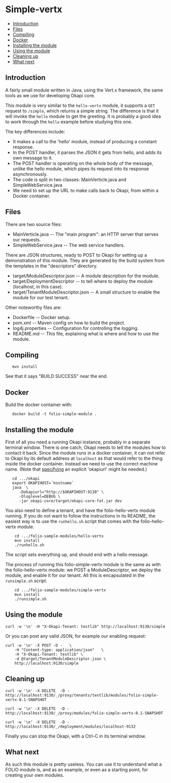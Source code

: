 # Simple-vertx

<!-- ../../okapi/doc/md2toc -l 2 -h 4 README.md -->
* [Introduction](#introduction)
* [Files](#files)
* [Compiling](#compiling)
* [Docker](#docker)
* [Installing the module](#installing-the-module)
* [Using the module](#using-the-module)
* [Cleaning up](#cleaning-up)
* [What next](#what-next)

## Introduction

A fairly small module written in Java, using the Vert.x framework,
the same tools as we use for developing Okapi core.

This module is very similar to the `hello-vertx` module, it supports a `GET`
request to `/simple`, which returns a simple string. The difference is that
it will invoke the `hello` module to get the greeting. It is probably a good
idea to work through the `hello` example before studying this one.

The key differences include:
* It makes a call to the 'hello' module, instead of producing a constant response.
* In the POST handler, it parses the JSON it gets from hello, and adds its own
message to it.
* The POST handler is operating on the whole body of the message, unlike the
hello module, which pipes its request into its response asynchronously.
* The code is split in two classes: MainVerticle.java and SimpleWebService.java
* We need to set up the URL to make calls back to Okapi, from within a Docker
container.


## Files

There are two source files:

 - MainVerticle.java -- The "main program": an HTTP server that serves
   our requests.
 - SimpleWebService.java -- The web service handlers.

There are JSON structures, ready to POST to Okapi for setting up a demonstration
of this module. They are generated by the build system from the templates in the
"descriptors" directory.

 - target/ModuleDescriptor.json -- A module description for the module.
 - target/DeploymentDescriptor -- to tell where to deploy the module (localhost, in this case).
 - target/TenantModuleDescriptor.json -- A small structure to enable the module for our test tenant.

Other noteworthy files are:

 - Dockerfile -- Docker setup.
 - pom.xml -- Maven config on how to build the project.
 - log4j.properties -- Configuration for controlling the logging.
 - README.md -- This file, explaining what is where and how to use the module.

## Compiling

```
   mvn install
```

See that it says "BUILD SUCCESS" near the end.

## Docker

Build the docker container with:

```
   docker build -t folio-simple-module .
```

## Installing the module

First of all you need a running Okapi instance, probably in a separate terminal
window. There is one catch, Okapi needs to tell the modules how to contact it
back. Since the module runs in a docker container, it can not refer to Okapi
by its default address at `localhost` as that would refer to the thing inside
the docker container. Instead we need to use the correct machine name.
(Note that [specifying](../README.md#setting-things-up) an explicit 'okapiurl' might be needed.)

```
   cd .../okapi
   export OKAPIHOST=`hostname`
   java  \
      -Dokapiurl="http://$OKAPIHOST:9130" \
      -Dloglevel=DEBUG \
      -jar okapi-core/target/okapi-core-fat.jar dev
```

You also need to define a tenant, and have the folio-hello-vertx module running. If you do
not want to follow the instructions in its README, the easiest way is to use
the `runhello.sh` script that comes with the folio-hello-vertx module.

```
    cd .../folio-sample-modules/hello-vertx
    mvn install
    ./runhello.sh
```

The script sets everything up, and should end with a hello message.

The process of running this folio-simple-vertx module is the same as with the folio-hello-vertx module:
we POST a ModuleDescriptor, we deploy the module, and enable it for our tenant.
All this is encapsulated in the `runsimple.sh` script.

```
    cd .../folio-sample-modules/simple-vertx
    mvn install
    ./runsimple.sh
```


## Using the module

```
curl -w '\n' -H "X-Okapi-Tenant: testlib" http://localhost:9130/simple
```

Or you can post any valid JSON, for example our enabling request:

```
curl -w '\n' -X POST -D -   \
    -H "Content-type: application/json"   \
    -H "X-Okapi-Tenant: testlib" \
    -d @target/TenantModuleDescriptor.json \
    http://localhost:9130/simple
```

## Cleaning up

```
curl -w '\n' -X DELETE  -D -    http://localhost:9130/_/proxy/tenants/testlib/modules/folio-simple-vertx-0.1-SNAPSHOT

curl -w '\n' -X DELETE  -D -    http://localhost:9130/_/proxy/modules/folio-simple-vertx-0.1-SNAPSHOT

curl -w '\n' -X DELETE  -D -    http://localhost:9130/_/deployment/modules/localhost-9132
```

Finally you can stop the Okapi, with a Ctrl-C in its terminal window.


## What next

As such this module is pretty useless. You can use it to understand what a FOLIO
module is, and as an example, or even as a starting point, for creating your own
modules.
